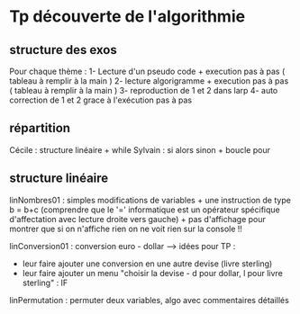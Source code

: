 # Tp découverte de l'algorithmie

## structure des exos

Pour chaque thème :
1- Lecture d'un pseudo code + execution pas à pas ( tableau à remplir à la main )
2- lecture algorigramme + execution pas à pas ( tableau à remplir à la main )
3- reproduction de 1 et 2 dans larp
4- auto correction de 1 et 2 grace à l'exécution pas à pas

## répartition

Cécile : structure linéaire + while
Sylvain : si alors sinon + boucle pour

## structure linéaire
linNombres01 : simples modifications de variables + une instruction de type b = b+c (comprendre que le '=' informatique est un opérateur spécifique d'affectation avec lecture droite vers gauche) + pas d'affichage pour montrer que si on n'affiche rien on ne voit rien sur la console !!

linConversion01 : conversion euro - dollar --> idées pour TP : 
  - leur faire ajouter une conversion en une autre devise (livre sterling)
  - leur faire ajouter un menu "choisir la devise - d pour dollar, l pour livre sterling" : IF

linPermutation : permuter deux variables, algo avec commentaires détaillés


